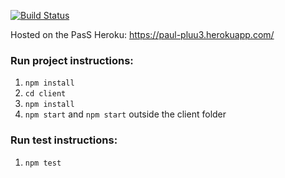 [![Build Status](https://travis-ci.org/Immutablevoid/my-react-website.svg?branch=master)](https://travis-ci.org/Immutablevoid/my-react-website)

Hosted on the PasS Heroku: https://paul-pluu3.herokuapp.com/

### Run project instructions:

1. `npm install`  
1. `cd client`  
1. `npm install`  
1. `npm start`  and `npm start` outside the client folder

### Run test instructions:
1. `npm test`
